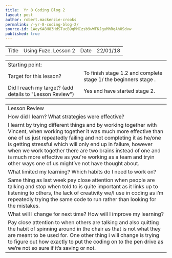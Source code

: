 ```yaml
---
title:  Yr 8 Coding Blog 2
layout: post
author: robert.mackenzie-crooks
permalink: /-yr-8-coding-blog-2/
source-id: 1WeyKA8H83HdSTucB9qMMCzsb9wWFKJguMhRqAhUSdvw
published: true
---
```

<table>
  <tr>
    <td>Title</td>
    <td>Using Fuze. Lesson 2</td>
    <td>Date</td>
    <td>22/01/18</td>
  </tr>
</table>


<table>
  <tr>
    <td>Starting point:</td>
    <td></td>
  </tr>
  <tr>
    <td>Target for this lesson?</td>
    <td>To finish stage 1.2 and complete stage 1/ the beginners stage .</td>
  </tr>
  <tr>
    <td>Did I reach my target? 
(add details to "Lesson Review")</td>
    <td> Yes and have started stage 2.</td>
  </tr>
</table>


<table>
  <tr>
    <td>Lesson Review</td>
  </tr>
  <tr>
    <td>How did I learn? What strategies were effective? </td>
  </tr>
  <tr>
    <td>I learnt by trying different things and by working together with Vincent, when working together it was much more effective than one of us just repeatedly failing and not completing it as he/one is getting stressful which will only end up in failure, however when we work together there are two brains instead of one and is much more effective as you're working as a team and tryin other ways one of us might’ve not have thought about.</td>
  </tr>
  <tr>
    <td>What limited my learning? Which habits do I need to work on? </td>
  </tr>
  <tr>
    <td>Same thing as last week pay close attention when people are talking and stop when told to is quite important as it links up to listening to others, the lack of creativity we/I use in coding as i’m repeatedly trying the same code to run rather than looking for the mistakes.</td>
  </tr>
  <tr>
    <td>What will I change for next time? How will I improve my learning?</td>
  </tr>
  <tr>
    <td>Pay close attention to when others are talking and also quitting the habit of spinning around in the chair as that is not what they are meant to be used for. One other thing i will change is trying to figure out how exactly to put the coding on to the pen drive as we’re not so sure if it’s saving or not.</td>
  </tr>
</table>


